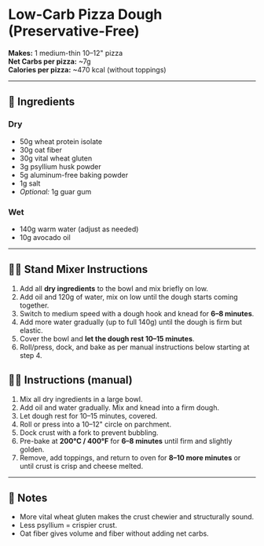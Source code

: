 # Low-Carb Pizza Dough (Preservative-Free)

**Makes:** 1 medium-thin 10–12" pizza  
**Net Carbs per pizza:** ~7g  
**Calories per pizza:** ~470 kcal (without toppings)

---

## 🧂 Ingredients

### Dry
- 50g wheat protein isolate  
- 30g oat fiber  
- 30g vital wheat gluten  
- 3g psyllium husk powder  
- 5g aluminum-free baking powder  
- 1g salt  
- *Optional:* 1g guar gum

### Wet
- 140g warm water (adjust as needed)  
- 10g avocado oil

---

## 🧑‍🍳 Stand Mixer Instructions

1. Add all **dry ingredients** to the bowl and mix briefly on low.
2. Add oil and 120g of water, mix on low until the dough starts coming together.
3. Switch to medium speed with a dough hook and knead for **6–8 minutes**.
4. Add more water gradually (up to full 140g) until the dough is firm but elastic.
5. Cover the bowl and **let the dough rest 10–15 minutes**.
6. Roll/press, dock, and bake as per manual instructions below starting at step 4.

## 🧑‍🍳 Instructions (manual)

1. Mix all dry ingredients in a large bowl.
2. Add oil and water gradually. Mix and knead into a firm dough.
3. Let dough rest for 10–15 minutes, covered.
4. Roll or press into a 10–12" circle on parchment.
5. Dock crust with a fork to prevent bubbling.
6. Pre-bake at **200°C / 400°F** for **6–8 minutes** until firm and slightly golden.
7. Remove, add toppings, and return to oven for **8–10 more minutes** or until crust is crisp and cheese melted.

---

## 🧪 Notes

- More vital wheat gluten makes the crust chewier and structurally sound.
- Less psyllium = crispier crust.
- Oat fiber gives volume and fiber without adding net carbs.
